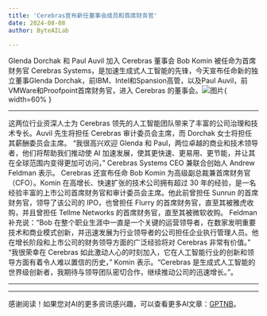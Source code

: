 ```yaml
---
title: 'Cerebras宣布新任董事会成员和首席财务官'
date: 2024-08-08
author: ByteAILab

---
```


Glenda Dorchak 和 Paul Auvil 加入 Cerebras 董事会
Bob Komin 被任命为首席财务官
Cerebras Systems，是加速生成式人工智能的先锋，今天宣布任命新的独立董事Glenda Dorchak，前IBM、Intel和Spansion高管，以及Paul Auvil，前VMWare和Proofpoint首席财务官，进入 Cerebras 的董事会。![图片](https://ai-techpark.com/wp-content/uploads/2024/08/Cerebras-960x540.jpg){ width=60% }

---
这两位行业资深人士为 Cerebras 领先的人工智能团队带来了丰富的公司治理和技术专长。Auvil 先生将担任 Cerebras 审计委员会主席，而 Dorchak 女士将担任其薪酬委员会主席。
“我很高兴欢迎 Glenda 和 Paul，两位卓越的商业和技术领导者，他们将帮助我们推动使 AI 加速发展，使其更快速、更易用、更节能，并让其在全球范围内变得更加可访问，” Cerebras Systems CEO 兼联合创始人 Andrew Feldman 表示。
Cerebras 还宣布任命 Bob Komin 为高级副总裁兼首席财务官（CFO）。Komin 在高增长、快速扩张的技术公司拥有超过 30 年的经验，是一名经验丰富的上市公司首席财务官和审计委员会主席。他此前曾担任 Sunrun 的首席财务官，领导了该公司的 IPO，也曾担任 Flurry 的首席财务官，直至其被雅虎收购，并且曾担任 Tellme Networks 的首席财务官，直至其被微软收购。
Feldman 补充说：“Bob 在整个职业生涯中一直是一个关键的运营领导者，在数家发明重要技术和商业模式创新，并迅速发展为行业领导者的公司担任企业执行管理人员。他在增长阶段和上市公司的财务领导方面的广泛经验将对 Cerebras 非常有价值。”
“我很荣幸在 Cerebras 如此激动人心的时刻加入，它在人工智能行业的创新和领导方面有着令人难以置信的历史，” Komin 表示。“Cerebras 是生成式人工智能的世界级创新者，我期待与领导团队密切合作，继续推动公司的迅速增长。”。

---
---
感谢阅读！如果您对AI的更多资讯感兴趣，可以查看更多AI文章：[GPTNB](https://gptnb.com)。